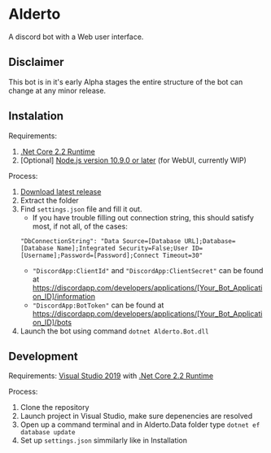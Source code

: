 # Alderto
A discord bot with a Web user interface.

## Disclaimer
This bot is in it's early Alpha stages the entire structure of the bot can change at any minor release.

## Instalation
Requirements:
1) [.Net Core 2.2 Runtime](https://dotnet.microsoft.com/download/dotnet-core/2.2)
2) [Optional] [Node.js version 10.9.0 or later](https://nodejs.org/en/) (for WebUI, currently WIP)

Process:
1) [Download latest release](/GedasFX/Alderto/releases/latest/download/alderto.zip)
2) Extract the folder
3) Find `settings.json` file and fill it out.
   * If you have trouble filling out connection string, this should satisfy most, if not all, of the cases:
   ```
   "DbConnectionString": "Data Source=[Database URL];Database=[Database Name];Integrated Security=False;User ID=[Username];Password=[Password];Connect Timeout=30"
   ```
   * `"DiscordApp:ClientId"` and `"DiscordApp:ClientSecret"` can be found at https://discordapp.com/developers/applications/[Your_Bot_Application_ID]/information
   * `"DiscordApp:BotToken"` can be found at https://discordapp.com/developers/applications/[Your_Bot_Application_ID]/bots
4) Launch the bot using command `dotnet Alderto.Bot.dll`
   
## Development
Requirements: [Visual Studio 2019](https://visualstudio.microsoft.com/vs/) with [.Net Core 2.2 Runtime](https://dotnet.microsoft.com/download/dotnet-core/2.2)

Process:
1) Clone the repository 
2) Launch project in Visual Studio, make sure depenencies are resolved
3) Open up a command terminal and in Alderto.Data folder type `dotnet ef database update`
4) Set up `settings.json` simmilarly like in Installation
